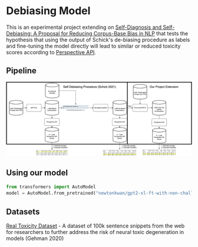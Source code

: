 # Debiasing Model 

This is an experimental project extending on [Self-Diagnosis and Self-Debiasing: A Proposal for Reducing Corpus-Base Bias in NLP](https://arxiv.org/abs/2103.00453) that tests the hypothesis that using the output of Schick's de-biasing procedure as labels and fine-tuning the model directly will lead to similar or reduced toxicity scores according to [Perspective API](https://www.perspectiveapi.com/).

## Pipeline 
![Alt text](images/Self-Debiasing_Pipeline.drawio.png "Title")

## Using our model 
```python
from transformers import AutoModel
model = AutoModel.from_pretrained("newtonkwan/gpt2-xl-ft-with-non-challenging-25k")
```

## Datasets 
[Real Toxicity Dataset](https://allenai.org/data/real-toxicity-prompts) - A dataset of 100k sentence snippets from the web for researchers to further address the risk of neural toxic degeneration in models (Gehman 2020)
